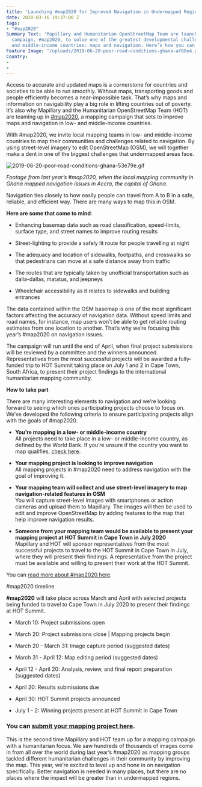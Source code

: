 ```yaml
---
title: 'Launching #map2020 for Improved Navigation in Undermapped Regions'
date: 2020-03-16 19:37:00 Z
tags:
- "#map2020"
Summary Text: 'Mapillary and Humanitarian OpenStreetMap Team are launching a new mapping
  campaign, #map2020, to solve one of the greatest developmental challenges for low-
  and middle-income countries: maps and navigation. Here’s how you can take part.'
Feature Image: "/uploads/2019-06-20-poor-road-conditions-ghana-af88e4.gif"
Country:
- 
- 
---
```


Access to accurate and updated maps is a cornerstone for countries and societies to be able to run smoothly. Without maps, transporting goods and people efficiently becomes a near-impossible task. That’s why maps and information on navigability play a big role in lifting countries out of poverty. It’s also why Mapillary and the Humanitarian OpenStreetMap Team (HOT) are teaming up in [#map2020](https://www.mapillary.com/map2020), a mapping campaign that sets to improve maps and navigation in low- and middle-income countries.

With #map2020, we invite local mapping teams in low- and middle-income countries to map their communities and challenges related to navigation. By using street-level imagery to edit OpenStreetMap (OSM), we will together make a dent in one of the biggest challenges that undermapped areas face.

![2019-06-20-poor-road-conditions-ghana-53e79e.gif](/uploads/2019-06-20-poor-road-conditions-ghana-53e79e.gif)

*Footage from last year’s #map2020, when the local mapping community in Ghana mapped navigation issues in Accra, the capital of Ghana.*

Navigation ties closely to how easily people can travel from A to B in a safe, reliable, and efficient way. There are many ways to map this in OSM.

**Here are some that come to mind**:

* Enhancing basemap data such as road classification, speed-limits, surface type, and street names to improve routing results

* Street-lighting to provide a safely lit route for people travelling at night

* The adequacy and location of sidewalks, footpaths, and crosswalks so that pedestrians can move at a safe distance away from traffic

* The routes that are typically taken by unofficial transportation such as dalla-dallas, matatus, and jeepneys

* Wheelchair accessibility as it relates to sidewalks and building entrances

The data contained within the OSM basemap is one of the most significant factors affecting the accuracy of navigation data. Without speed limits and road names, for instance, map users won’t be able to get reliable routing estimates from one location to another. That’s why we’re focusing this year’s #map2020 on navigation issues.

The campaign will run until the end of April, when final project submissions will be reviewed by a committee and the winners announced. Representatives from the most successful projects will be awarded a fully-funded trip to HOT Summit taking place on July 1 and 2 in Cape Town, South Africa, to present their project findings to the international humanitarian mapping community.

**How to take part**

There are many interesting elements to navigation and we’re looking forward to seeing which ones participating projects choose to focus on. We’ve developed the following criteria to ensure participating projects align with the goals of #map2020.

* **You’re mapping in a low- or middle-income country**\
  All projects need to take place in a low- or middle-income country, as defined by the World Bank. If you’re unsure if the country you want to map qualifies, [check here](https://data.worldbank.org/income-level/low-and-middle-income).

* **Your mapping project is looking to improve navigation**\
  All mapping projects in #map2020 need to address navigation with the goal of improving it.

* **Your mapping team will collect and use street-level imagery to map navigation-related features in OSM**\
  You will capture street-level images with smartphones or action cameras and upload them to Mapillary. The images will then be used to edit and improve OpenStreetMap by adding features to the map that help improve navigation results.

* **Someone from your mapping team would be available to present your mapping project at HOT Summit in Cape Town in July 2020**\
  Mapillary and HOT will sponsor representatives from the most successful projects to travel to the HOT Summit in Cape Town in July, where they will present their findings. A representative from the project must be available and willing to present their work at the HOT Summit.

You can [read more about #map2020 here](https://www.mapillary.com/map2020).

\#map2020 timeline

**#map2020** will take place across March and April with selected projects being funded to travel to Cape Town in July 2020 to present their findings at HOT Summit.

* March 10: Project submissions open

* March 20: Project submissions close | Mapping projects begin

* March 20 - March 31: Image capture period (suggested dates)

* March 31 - April 12: Map editing period (suggested dates)

* April 12 - April 20: Analysis, review, and final report preparation (suggested dates)

* April 20: Results submissions due

* April 30: HOT Summit projects announced

* July 1 - 2: Winning projects present at HOT Summit in Cape Town

### You can [submit your mapping project here](https://docs.google.com/forms/d/e/1FAIpQLSd-oOVijimQPYmxqG0QYzhnnDpu-8hSpkuCFCd3LSbG2qMqzw/viewform).

This is the second time Mapillary and HOT team up for a mapping campaign with a humanitarian focus. We saw hundreds of thousands of images come in from all over the world during last year’s #map2020 as mapping groups tackled different humanitarian challenges in their community by improving the map. This year, we’re excited to level up and hone in on navigation specifically. Better navigation is needed in many places, but there are no places where the impact will be greater than in undermapped regions.